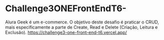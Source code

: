 ﻿# Challenge3ONEFrontEndT6-
Alura Geek é um e-commerce. O objetivo deste desafio é praticar o CRUD, mais especificamente a parte de Create, Read e Delete (Criação, Leitura e Exclusão). 
https://challenge3-one-front-end-t6.vercel.app/
